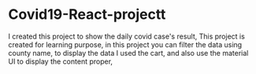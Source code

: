 # Covid19-React-projectt
I created this project to show the daily covid case's result, This project is created for learning purpose, in this project you can filter the data using county name, to display the data I used the cart, and also use the material UI to display the content proper,
